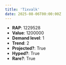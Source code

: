 ```yaml
---
title: 'Tixvalk'
date: 2025-08-06T00:00:00Z
---
```

- **RAP**: 1229528
- **Value**: 1200000
- **Demand level**: 1
- **Trend**: 2
- **Projected?**: True
- **Hyped?**: True
- **Rare?**: True
